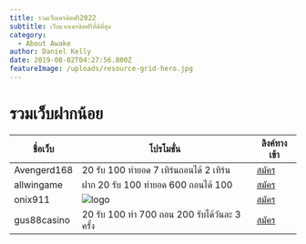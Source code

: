 ```yaml
---
title: รวมเว็บเครดิตฟรี2022
subtitle: เว็บแจกเครดิตฟรีที่ดีที่สุด
category:
  - About Awake
author: Daniel Kelly
date: 2019-08-02T04:27:56.800Z
featureImage: /uploads/resource-grid-hero.jpg
---
```

# รวมเว็บฝากน้อย 
| ชื่อเว็บ      | โปรโมชั่น | ลิงค์ทางเข้า |
| ----------- | ----------- | ----------- |
| Avengerd168   | 20 รับ 100 ทำยอด 7 เทิร์นถอนได้ 2 เทิร์น   | [สมัคร](https://avengers168.awallet.link/register?u=KPL2pHXj) |
| allwingame  | ฝาก 20 รับ 100 ทำยอด 600 ถอนได้ 100 | [สมัคร](https://allwingame.jwallet.link/register?u=L2j8eCVM)        |  
| onix911 | ![logo](https://onix911.jwallet.link/images/logo.png) | [สมัคร](https://onix911.jwallet.link/register?u=VTMG5p1a) |  
| gus88casino | 20 รับ 100 ทำ 700 ถอน 200 รับได้วันละ 3 ครั้ง | [สมัคร](https://gus88casino.mewallet.cc/register?u=G9OJeLzh) |  